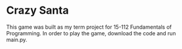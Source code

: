 Crazy Santa
===========
This game was built as my term project for 15-112 Fundamentals of Programming. In order to play the game, download the code and run main.py.
